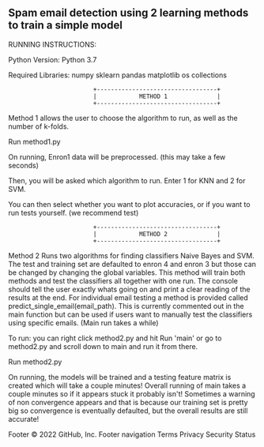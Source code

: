 ## Spam email detection using 2 learning methods to train a simple model

RUNNING INSTRUCTIONS:

Python Version:
    Python 3.7

Required Libraries:
    numpy
    sklearn
    pandas
    matplotlib
    os
    collections

                            +----------------------------------+
                            |            METHOD 1              |
                            +----------------------------------+

Method 1 allows the user to choose the algorithm to run, as well as the number of k-folds.

Run method1.py

On running, Enron1 data will be preprocessed. (this may take a few seconds)

Then, you will be asked which algorithm to run. Enter 1 for KNN and 2 for SVM.

You can then select whether you want to plot accuracies, or if you want to run tests yourself.
(we recommend test)


                            +----------------------------------+
                            |            METHOD 2              |
                            +----------------------------------+

Method 2 Runs two algorithms for finding classifiers Naive Bayes and SVM. The test and training set are defaulted
to enron 4 and enron 3 but those can be changed by changing the global variables.
This method will train both methods and test the classifiers all together with one run. The console should tell the user
exactly whats going on and print a clear reading of the results at the end. For individual email testing a method is
provided called predict_single_email(email_path). This is currently commented out in the main function but can be used if
users want to manually test the classifiers using specific emails. (Main run takes a while)

To run: you can right click method2.py and hit Run 'main' or go to method2.py and scroll down to main and run it from there.

Run method2.py

On running, the models will be trained and a testing feature matrix is created which will take a couple minutes!
Overall running of main takes a couple minutes so if it appears stuck it probably isn't!
Sometimes a warning of non convergence appears and that is because our training set is pretty big so convergence is eventually
defaulted, but the overall results are still accurate!



Footer
© 2022 GitHub, Inc.
Footer navigation
Terms
Privacy
Security
Status
